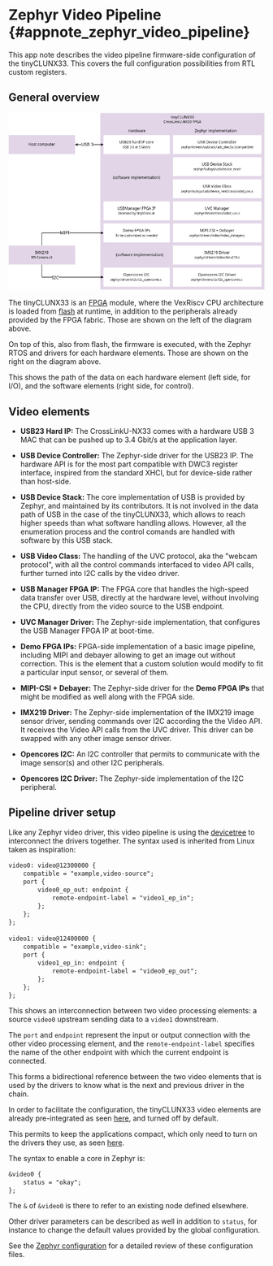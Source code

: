 # Zephyr Video Pipeline {#appnote_zephyr_video_pipeline}

This app note describes the video pipeline firmware-side configuration of the tinyCLUNX33.
This covers the full configuration possibilities from RTL custom registers.


## General overview

![](images/tinyclunx33_zephyr_video_pipeline.drawio.png)

The tinyCLUNX33 is an [FPGA](https://en.wikipedia.org/wiki/Fpga) module, where the VexRiscv CPU
architecture is loaded from [flash](som_flash.md) at runtime, in addition to the peripherals
already provided by the FPGA fabric. Those are shown on the left of the diagram above.

On top of this, also from flash, the firmware is executed, with the Zephyr RTOS and drivers for
each hardware elements. Those are shown on the right on the diagram above.

This shows the path of the data on each hardware element (left side, for I/O), and the software
elements (right side, for control).


## Video elements

* **USB23 Hard IP:** The CrossLinkU-NX33 comes with a hardware USB 3 MAC that can be pushed
  up to 3.4 Gbit/s at the application layer.

* **USB Device Controller:** The Zephyr-side driver for the USB23 IP. The hardware API is for the
  most part compatible with DWC3 register interface, inspired from the standard XHCI, but for
  device-side rather than host-side.

* **USB Device Stack:** The core implementation of USB is provided by Zephyr, and maintained by its
  contributors. It is not involved in the data path of USB in the case of the tinyCLUNX33, which
  allows to reach higher speeds than what software handling allows. However, all the enumeration
  process and the control comands are handled with software by this USB stack.

* **USB Video Class:** The handling of the UVC protocol, aka the "webcam protocol", with all the
  control commands interfaced to video API calls, further turned into I2C calls by the video driver.

* **USB Manager FPGA IP:** The FPGA core that handles the high-speed data transfer over USB,
  directly at the hardware level, without involving the CPU, directly from the video source to the
  USB endpoint.

* **UVC Manager Driver:** The Zephyr-side implementation, that configures the USB Manager FPGA IP at
  boot-time.

* **Demo FPGA IPs:** FPGA-side implementation of a basic image pipeline, including MIPI and debayer
  allowing to get an image out without correction. This is the element that a custom solution would
  modify to fit a particular input sensor, or several of them.

* **MIPI-CSI + Debayer:** The Zephyr-side driver for the **Demo FPGA IPs** that might be modified as
  well along with the FPGA side.

* **IMX219 Driver:** The Zephyr-side implementation of the IMX219 image sensor driver, sending
  commands over I2C according the the Video API. It receives the Video API calls from the UVC
  driver. This driver can be swapped with any other image sensor driver.

* **Opencores I2C:** An I2C controller that permits to communicate with the image sensor(s) and
  other I2C peripherals.

* **Opencores I2C Driver:** The Zephyr-side implementation of the I2C peripheral.


## Pipeline driver setup

Like any Zephyr video driver, this video pipeline is using the
[devicetree](https://docs.zephyrproject.org/latest/build/dts/index.html)
to interconnect the drivers together. The syntax used is inherited from Linux taken as inspiration:

```
video0: video@12300000 {
	compatible = "example,video-source";
	port {
		video0_ep_out: endpoint {
			remote-endpoint-label = "video1_ep_in";
		};
	};
};

video1: video@12400000 {
	compatible = "example,video-sink";
	port {
		video1_ep_in: endpoint {
			remote-endpoint-label = "video0_ep_out";
		};
	};
};
```

This shows an interconnection between two video processing elements: a source `video0` upstream
sending data to a `video1` downstream.

The `port` and `endpoint` represent the input or output connection with the other video processing
element, and the `remote-endpoint-label` specifies the name of the other endpoint with which the
current endpoint is connected.

This forms a bidirectional reference between the two video elements that is used by the drivers to
know what is the next and previous driver in the chain.

In order to facilitate the configuration, the tinyCLUNX33 video elements are already pre-integrated
as seen
[here](https://github.com/tinyvision-ai-inc/priv-tvai-usb/tree/main/zephyr/dts/riscv/tinyvision),
and turned off by default.

This permits to keep the applications compact, which only need to turn on the drivers they use, as
seen
[here](https://github.com/tinyvision-ai-inc/priv-tvai-usb/blob/main/firmware/zephyr_imx219/app.overlay).

The syntax to enable a core in Zephyr is:

```
&video0 {
	status = "okay";
};
```

The `&` of `&video0` is there to refer to an existing node defined elsewhere.

Other driver parameters can be described as well in addition to `status`, for instance to change the
default values provided by the global configuration.

See the [Zephyr configuration](appnote_zephyr_configuration.md) for a detailed review of these
configuration files.
